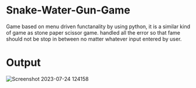 # Snake-Water-Gun-Game

Game based on menu driven functanality by using python, it is a similar kind of game as stone paper scissor game.
handled all the error so that fame should not be stop in between no matter whatever input entered by user.


# Output

![Screenshot 2023-07-24 124158](https://github.com/iam-Akashgiri/Snake-Water-Gun-Game/assets/136268468/a36ce21d-f08d-4f68-b879-76dbe5b55532)


